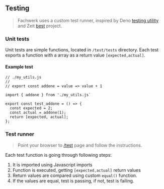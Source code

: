 ## Testing

> Fachwerk uses a custom test runner, inspired by Deno [testing utility](https://deno.land/x/testing/mod.ts) and Zeit [best](
https://github.com/zeit/best) project.

### Unit tests

Unit tests are simple functions, located in `/test/tests` directory. Each test exports a function with a array as a return value `[expected,actual]`.

#### Example test

```
// ./my_utils.js
//
// export const addone = value => value + 1

import { addone } from './my_utils.js`

export const test_addone = () => {
  const expected = 2;
  const actual = addone(1);
  return [expected, actual];
};
```

### Test runner

> Point your browser to [/test](../test) page and follow the instructions.

Each test function is going through following steps:

1. It is imported using Javascript imports
2. Function is executed, getting `[expected,actual]` return values
3. Return values are compared using custom `equal()` function.
4. If the values are equal, test is passing, if not, test is failing.


